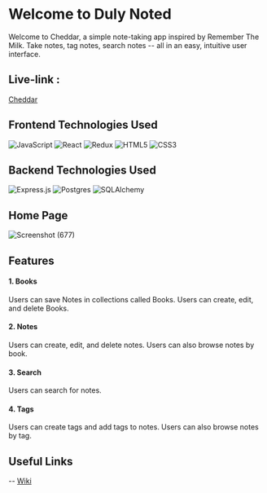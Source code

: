 # Welcome to Duly Noted

Welcome to Cheddar, a simple note-taking app inspired by Remember The Milk. Take notes, tag notes, search notes -- all in an easy, intuitive user interface.

## Live-link :
   [Cheddar](https://duly-noted-sp.herokuapp.com/)

## Frontend Technologies Used
![JavaScript](https://img.shields.io/badge/javascript-%23323330.svg?style=for-the-badge&logo=javascript&logoColor=%23F7DF1E)
![React](https://img.shields.io/badge/react-%2320232a.svg?style=for-the-badge&logo=react&logoColor=%2361DAFB)
![Redux](https://img.shields.io/badge/redux-%23593d88.svg?style=for-the-badge&logo=redux&logoColor=white)
![HTML5](https://img.shields.io/badge/html5-%23E34F26.svg?style=for-the-badge&logo=html5&logoColor=white)
![CSS3](https://img.shields.io/badge/css3-%231572B6.svg?style=for-the-badge&logo=css3&logoColor=white)

## Backend Technologies Used
![Express.js](https://img.shields.io/badge/express.js-%23404d59.svg?style=for-the-badge&logo=express&logoColor=%2361DAFB)
![Postgres](https://img.shields.io/badge/postgres-%23316192.svg?style=for-the-badge&logo=postgresql&logoColor=white)
![SQLAlchemy](https://img.shields.io/badge/SA-SQLAlchemy-red)

## Home Page

![Screenshot (677)](https://s3.amazonaws.com/poly-screenshots.angel.co/Project/ba/1323615/b94ff1ac2f1d2bc51d87c4f961f89c96-original.png)

## Features

#### 1. Books
 Users can save Notes in collections called Books. Users can create, edit, and delete Books.

#### 2. Notes
 Users can create, edit, and delete notes. Users can also browse notes by book.

#### 3. Search
 Users can search for notes.

#### 4. Tags
 Users can create tags and add tags to notes. Users can also browse notes by tag.

## Useful Links
-- [Wiki](https://github.com/andrwtran/duly-noted/wiki)
